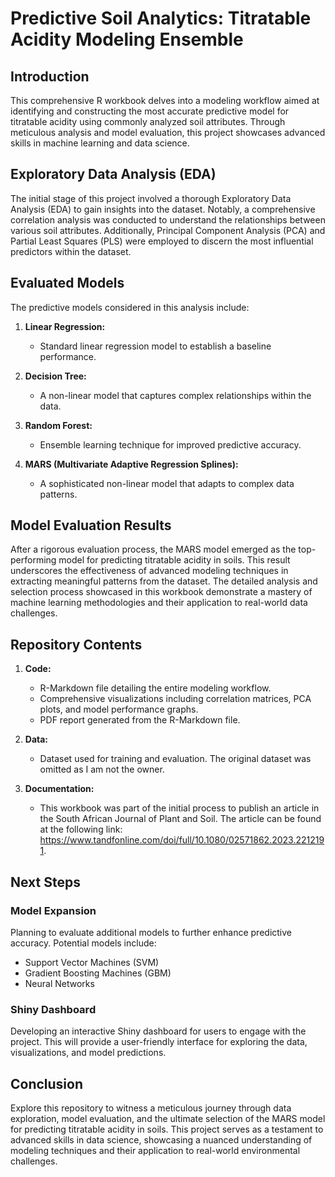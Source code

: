 # Predictive Soil Analytics: Titratable Acidity Modeling Ensemble

## Introduction

This comprehensive R workbook delves into a modeling workflow aimed at identifying and constructing the most accurate predictive model for titratable acidity using commonly analyzed soil attributes. Through meticulous analysis and model evaluation, this project showcases advanced skills in machine learning and data science.

## Exploratory Data Analysis (EDA)

The initial stage of this project involved a thorough Exploratory Data Analysis (EDA) to gain insights into the dataset. Notably, a comprehensive correlation analysis was conducted to understand the relationships between various soil attributes. Additionally, Principal Component Analysis (PCA) and Partial Least Squares (PLS) were employed to discern the most influential predictors within the dataset.

## Evaluated Models

The predictive models considered in this analysis include:

1. **Linear Regression:**
    - Standard linear regression model to establish a baseline performance.

2. **Decision Tree:**
    - A non-linear model that captures complex relationships within the data.

3. **Random Forest:**
    - Ensemble learning technique for improved predictive accuracy.

4. **MARS (Multivariate Adaptive Regression Splines):**
    - A sophisticated non-linear model that adapts to complex data patterns.

## Model Evaluation Results

After a rigorous evaluation process, the MARS model emerged as the top-performing model for predicting titratable acidity in soils. This result underscores the effectiveness of advanced modeling techniques in extracting meaningful patterns from the dataset. The detailed analysis and selection process showcased in this workbook demonstrate a mastery of machine learning methodologies and their application to real-world data challenges.

## Repository Contents

1. **Code:**
    - R-Markdown file detailing the entire modeling workflow.
    - Comprehensive visualizations including correlation matrices, PCA plots, and model performance graphs.
    - PDF report generated from the R-Markdown file.

2. **Data:**
    - Dataset used for training and evaluation. The original dataset was omitted as I am not the owner.  

3. **Documentation:**
    - This workbook was part of the initial process to publish an article in the South African Journal of Plant and Soil. The article can be found at the following link: https://www.tandfonline.com/doi/full/10.1080/02571862.2023.2212191.

## Next Steps

### Model Expansion

Planning to evaluate additional models to further enhance predictive accuracy. Potential models include:

- Support Vector Machines (SVM)
- Gradient Boosting Machines (GBM)
- Neural Networks

### Shiny Dashboard

Developing an interactive Shiny dashboard for users to engage with the project. This will provide a user-friendly interface for exploring the data, visualizations, and model predictions.

## Conclusion

Explore this repository to witness a meticulous journey through data exploration, model evaluation, and the ultimate selection of the MARS model for predicting titratable acidity in soils. This project serves as a testament to advanced skills in data science, showcasing a nuanced understanding of modeling techniques and their application to real-world environmental challenges.
